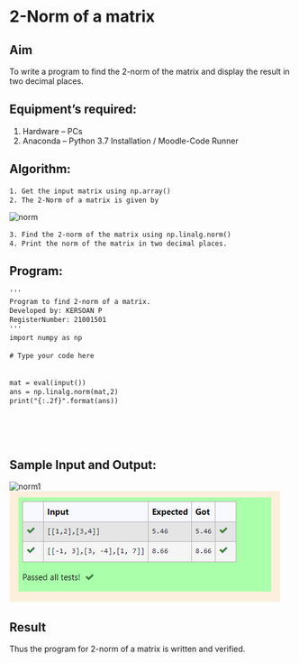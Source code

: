 # 2-Norm of a matrix
## Aim
To write a program to find the 2-norm of the matrix and display the result in two decimal places.
## Equipment’s required:
1.	Hardware – PCs
2.	Anaconda – Python 3.7 Installation / Moodle-Code Runner
## Algorithm:
	1. Get the input matrix using np.array()
	2. The 2-Norm of a matrix is given by 
![norm](./normeqn1.jpg)
    
    3. Find the 2-norm of the matrix using np.linalg.norm()
	4. Print the norm of the matrix in two decimal places.
## Program:
```
'''
Program to find 2-norm of a matrix.
Developed by: KERSOAN P
RegisterNumber: 21001501
'''
import numpy as np

# Type your code here


mat = eval(input())
ans = np.linalg.norm(mat,2)
print("{:.2f}".format(ans))





```
## Sample Input and Output:
![norm1](./input.jpg)
![github](norm.png)

## Result
Thus the program for 2-norm of a matrix is written and verified.
